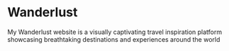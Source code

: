 # Wanderlust
My Wanderlust website is a visually captivating travel inspiration platform showcasing breathtaking destinations and experiences around the world
